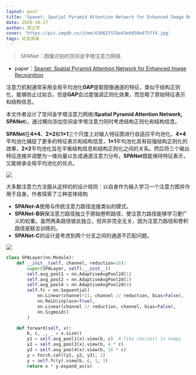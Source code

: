 ```yaml
---
layout: post
title: 'Spanet: Spatial Pyramid Attention Network for Enhanced Image Recognition'
date: 2020-10-27
author: 郑之杰
cover: 'https://pic.imgdb.cn/item/63b62f57be43e0d30e475ff4.jpg'
tags: 论文阅读
---
```


> SPANet：图像识别的空间金字塔注意力网络.

- paper：[Spanet: Spatial Pyramid Attention Network for Enhanced Image Recognition](https://ieeexplore.ieee.org/abstract/document/9102906)

注意力机制通常采用全局平均池化**GAP**提取图像通道的特征，类似于结构正则化，能够防止过拟合。但是**GAP**会过度强调正则化效果，而忽略了原始特征表示和结构信息。

本文作者设计了空间金字塔注意力网络(**Spatial Pyramid Attention Network, SPANet**)，通过横向添加空间金字塔注意力同时考虑结构正则化和结构信息。

**SPANet**在**4×4**、**2×2**和**1×1**三个尺度上对输入特征图进行自适应平均池化。**4×4**平均池化捕捉了更多的特征表示和结构信息，**1×1**平均池化具有较强结构正则化的效果，**2×2**平均池化旨在平衡结构信息和结构正则化之间的关系。然后将三个输出特征连接并调整为一维向量以生成通道注意力分布。**SPANet**既能保持特征表示，又能继承全局平均池化的优点。

![](https://pic.imgdb.cn/item/63b56326be43e0d30e36b559.jpg)

大多数注意力方法服从这样的的设计规则：以自身作为输入学习一个注意力图并作用于自身。作者探索了三种变体结构
- **SPANet-A**使用与传统注意力路径连接类似的模式。
- **SPANet-B**确保注意力路径独立于原始卷积路径，使注意力路径能够学习更广义的权重。虽然两条路径彼此独立，但并非完全无关，因为注意力路径和卷积路径是联合训练的。
- **SPANet-C**的设计是考虑到两个分支之间的通道不匹配问题。

![](https://pic.imgdb.cn/item/63b56521be43e0d30e39bd85.jpg)

```python
class SPALayer(nn.Module):
    def __init__(self, channel, reduction=16):
        super(SPALayer, self).__init__()
        self.avg_pool1 = nn.AdaptiveAvgPool2d(1)
        self.avg_pool2 = nn.AdaptiveAvgPool2d(2)
        self.avg_pool4 = nn.AdaptiveAvgPool2d(4)
        self.fc = nn.Sequential(
            nn.Linear(channel*21, channel // reduction, bias=False),
            nn.ReLU(inplace=True),
            nn.Linear(channel // reduction, channel, bias=False),
            nn.Sigmoid()
        )

    def forward(self, x):
        b, c, _, _ = x.size()
        y1 = self.avg_pool1(x).view(b, c)  # like resize() in numpy
        y2 = self.avg_pool2(x).view(b, 4 * c)
        y3 = self.avg_pool4(x).view(b, 16 * c)
        y = torch.cat((y1, y2, y3), 1)
        y = self.fc(y).view(b, c, 1, 1)
        return x * y.expand_as(x)
```